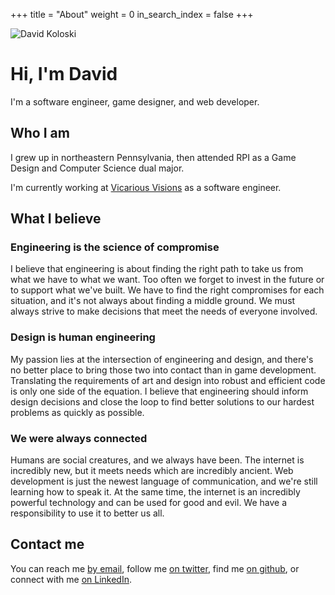 +++
title = "About"
weight = 0
in_search_index = false
+++

<div class="self-image">
    <img src="/self-image.jpg" alt="David Koloski">
</div>

# Hi, I'm David

I'm a software engineer, game designer, and web developer.

## Who I am

I grew up in northeastern Pennsylvania, then attended RPI as a Game Design and Computer Science dual major.

I'm currently working at [Vicarious Visions](http://www.vvisions.com) as a software engineer.

## What I believe

### Engineering is the science of compromise

I believe that engineering is about finding the right path to take us from what we have to what we want. Too often we forget to invest in the future or to support what we've built. We have to find the right compromises for each situation, and it's not always about finding a middle ground. We must always strive to make decisions that meet the needs of everyone involved.

### Design is human engineering

My passion lies at the intersection of engineering and design, and there's no better place to bring those two into contact than in game development. Translating the requirements of art and design into robust and efficient code is only one side of the equation. I believe that engineering should inform design decisions and close the loop to find better solutions to our hardest problems as quickly as possible.

### We were always connected

Humans are social creatures, and we always have been. The internet is incredibly new, but it meets needs which are incredibly ancient. Web development is just the newest language of communication, and we're still learning how to speak it. At the same time, the internet is an incredibly powerful technology and can be used for good and evil. We have a responsibility to use it to better us all.

## Contact me

You can reach me [by email](mailto:me@davidkoloski.me), follow me [on twitter](http://twitter.com/david_koloski), find me [on github](http://github.com/djkoloski), or connect with me [on LinkedIn](https://www.linkedin.com/in/dkoloski/).

<div class="clearfix"></div>